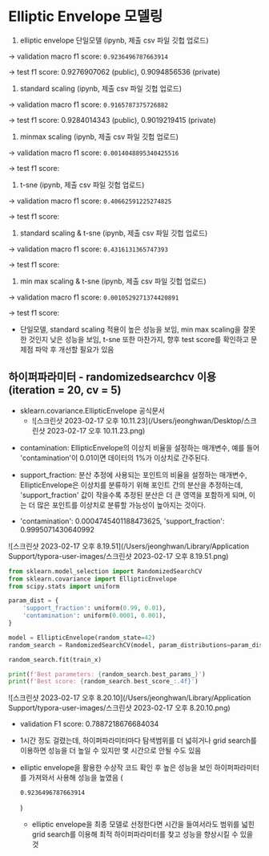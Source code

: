 # Elliptic Envelope 모델링

1. elliptic envelope 단일모델 (ipynb, 제출 csv 파일 깃헙 업로드)

→ validation macro f1 score: `0.9236496787663914`

→ test f1 score: 0.9276907062 (public), 0.9094856536 (private)

1. standard scaling (ipynb, 제출 csv 파일 깃헙 업로드)

→ validation macro f1 score: `0.9165787375726882`

→ test f1 score: 0.9284014343 (public), 0.9019219415 (private)

1. minmax scaling (ipynb, 제출 csv 파일 깃헙 업로드)

→ validation macro f1 score: `0.0014048895340425516`

→ test f1 score:

1. t-sne (ipynb, 제출 csv 파일 깃헙 업로드)

→ validation macro f1 score: `0.40662591225274825`

→ test f1 score:

1. standard scaling & t-sne (ipynb, 제출 csv 파일 깃헙 업로드)

→ validation macro f1 score: `0.4316131365747393`

→ test f1 score:

1. min max scaling & t-sne (ipynb, 제출 csv 파일 깃헙 업로드)

→ validation macro f1 score: `0.0010529271374420891`

→ test f1 score:

- 단일모델, standard scaling 적용이 높은 성능을 보임, min max scaling을 잘못한 것인지 낮은 성능을 보임, t-sne 또한 마찬가지, 향후 test score를 확인하고 문제점 파악 후 개선할 필요가 있음

## 하이퍼파라미터 - randomizedsearchcv 이용 (iteration = 20, cv = 5)

- sklearn.covariance.EllipticEnvelope 공식문서
  - ![스크린샷 2023-02-17 오후 10.11.23](/Users/jeonghwan/Desktop/스크린샷 2023-02-17 오후 10.11.23.png)

* contamination: EllipticEnvelope의 이상치 비율을 설정하는 매개변수, 예를 들어 'contamination'이 0.01이면 데이터의 1%가 이상치로 간주된다.

- support_fraction: 분산 추정에 사용되는 포인트의 비율을 설정하는 매개변수, EllipticEnvelope은 이상치를 분류하기 위해 포인트 간의 분산을 추정하는데, 'support_fraction' 값이 작을수록 추정된 분산은 더 큰 영역을 포함하게 되며, 이는 더 많은 포인트를 이상치로 분류할 가능성이 높아지는 것이다.

- 'contamination': 0.0004745401188473625, 'support_fraction': 0.9995071430640992

![스크린샷 2023-02-17 오후 8.19.51](/Users/jeonghwan/Library/Application Support/typora-user-images/스크린샷 2023-02-17 오후 8.19.51.png)

```python
from sklearn.model_selection import RandomizedSearchCV
from sklearn.covariance import EllipticEnvelope
from scipy.stats import uniform

param_dist = {
    'support_fraction': uniform(0.99, 0.01),
    'contamination': uniform(0.0001, 0.001),
}

model = EllipticEnvelope(random_state=42)
random_search = RandomizedSearchCV(model, param_distributions=param_dist, n_iter=20, cv=5, random_state=42, verbose=2)

random_search.fit(train_x)

print(f'Best parameters: {random_search.best_params_}')
print(f'Best score: {random_search.best_score_:.4f}')
```

![스크린샷 2023-02-17 오후 8.20.10](/Users/jeonghwan/Library/Application Support/typora-user-images/스크린샷 2023-02-17 오후 8.20.10.png)

- validation F1 score: 0.7887218676684034

- 1시간 정도 걸렸는데, 하이퍼파라미터마다 탐색범위를 더 넓히거나 grid search를 이용하면 성능을 더 높일 수 있지만 몇 시간으로 안될 수도 있음

- elliptic envelope을 활용한 수상작 코드 확인 후 높은 성능을 보인 하이퍼파라미터를 가져와서 사용해 성능을 높였음 (

  ```
  0.9236496787663914
  ```

  )

  - elliptic envelope을 최종 모델로 선정한다면 시간을 들여서라도 범위를 넓힌 grid search를 이용해 최적 하이퍼파라미터를 찾고 성능을 향상시킬 수 있을 것

